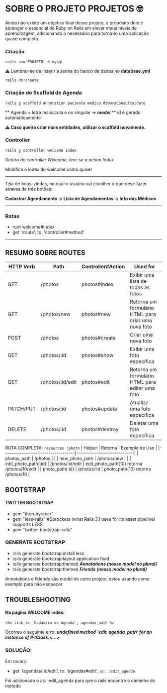 # SOBRE O PROJETO PROJETOS 🤓

Ainda não existe um objetivo final desse projeto, o propósito dele é abranger o essencial de Ruby on Rails em elevar meus níveis de aprendizagem, adicionando o necessário para torná-lo uma aplicação quase completa. 

### Criação
`rails new PROJETO -d mysql`

⚠️ Lembrar-se de inserir a senha do banco de dados no **database.yml**

`rails db:create`

### Criação do Scaffold de Agenda

`rails g scaffold Annotation paciente medico dtHoraConsulta:date`

** Agenda = letra maiúscula e no singular ⇒ ***model*** 
** id é gerado automaticamente 

**⚠️ Caso queira criar mais entidades, utilizar o scaffold novamente.** 

### Controller

`rails g controller welcome index`

*Dentro do controller Welcome, tem-se a action Index*

Modifica o index do welcome como quiser

---

Tela de boas-vindas, no qual o usuário vai escolher o que deve fazer atraves de três botões: 

**Cadastrar Agendamento → Lista de Agendamentos → Info dos Médicos** 

---

### Rotas

- root welcome#index
- get '/route', to: 'controller#method'
---


 ## RESUMO SOBRE ROUTES

    
| HTTP Verb | Path            | Controller#Action | Used for                             |
|-----------|-----------------|-------------------|--------------------------------------|
| GET       | /photos         | photos#index      | Exibir uma lista de todas as fotos   |
| GET       | /photos/new     | photos#new        | Retorna um formulário HTML para criar uma nova foto |
| POST      | /photos         | photos#create     | Criar uma nova foto                 |
| GET       | /photos/:id     | photos#show       | Exibir uma foto específica           |
| GET       | /photos/:id/edit| photos#edit       | Retorna um formulário HTML para editar uma foto |
| PATCH/PUT | /photos/:id     | photos#update     | Atualiza uma foto específica         |
| DELETE    | /photos/:id     | photos#destroy    | Deletar uma foto específica          |


    
ROTA COMPLETA: 
`resources :photo`
| Helper           | Retorna         | Exemplo de Uso             |
|------------------|-----------------|-----------------------------|
| photos_path      | /photos         |                           |
| new_photo_path   | /photos/new     |                           |
| edit_photo_path(:id) | /photos/:id/edit | edit_photo_path(10) retorna /photos/10/edit |
| photo_path(:id)  | /photos/:id     | photo_path(10) retorna /photos/10 |


  ## BOOTSTRAP

  #### TWITTER BOOTSTRAP
  - gem "therubyracer"
  - gem "less-rails" #Sprockets (what Rails 3.1 uses for its asset pipeline) supports LESS
  - gem "twitter-bootstrap-rails"

  ### GENERATE BOOTSTRAP
  - rails generate bootstrap:install less
  - rails generate bootstrap:layout application fluid
  - rails generate bootstrap:themed ***Annotations (nosso model no plural)*** 
  - rails generate bootstrap:themed ***Friends*** ***(nosso model no plural)***

  Annotations e Friends são model de outro projeto, estou usando como exemplo para não esquecer. 

## TROUBLESHOOTING

#### Na página WELCOME index:
`<%= link_to 'Cadastro de Agenda', agendas_path %>`

Ocorreu o seguinte erro: 
**_undefined method `edit_agenda_path' for an instance of #<Class:<...>_**


### SOLUÇÃO: 
Em routes: 

- get '/agendas/:id/edit', to: 'agendas#edit', `as: :edit_agenda`

Foi adicionado o as: :edit_agenda para que o rails encontre o caminho do método